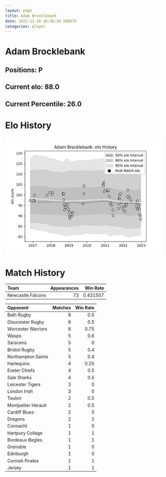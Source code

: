 ```yaml
---  
layout: page  
title: Adam Brocklebank  
date: 2022-12-18 16:36:39.590479  
categories: player  
---
```

# Adam Brocklebank

## Positions: P

## Current elo: 88.0

## Current Percentile: 26.0

# Elo History


![elo history](history_AdamBrocklebank.png)
# Match History


| Team              |   Appearances |   Win Rate |
|:------------------|--------------:|-----------:|
| Newcastle Falcons |            73 |   0.431507 |

| Opponent            |   Matches |   Win Rate |
|:--------------------|----------:|-----------:|
| Bath Rugby          |         8 |       0.5  |
| Gloucester Rugby    |         6 |       0.5  |
| Worcester Warriors  |         6 |       0.75 |
| Wasps               |         5 |       0.6  |
| Saracens            |         5 |       0    |
| Bristol Rugby       |         5 |       0.4  |
| Northampton Saints  |         5 |       0.4  |
| Harlequins          |         4 |       0.25 |
| Exeter Chiefs       |         4 |       0.5  |
| Sale Sharks         |         4 |       0.5  |
| Leicester Tigers    |         3 |       0    |
| London Irish        |         3 |       0    |
| Toulon              |         2 |       0.5  |
| Montpellier Herault |         2 |       0.5  |
| Cardiff Blues       |         2 |       0    |
| Dragons             |         2 |       1    |
| Connacht            |         1 |       0    |
| Hartpury College    |         1 |       1    |
| Bordeaux Begles     |         1 |       1    |
| Grenoble            |         1 |       0    |
| Edinburgh           |         1 |       0    |
| Cornish Pirates     |         1 |       1    |
| Jersey              |         1 |       1    |
